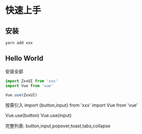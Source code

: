 # 快速上手

## 安装

`yarn add xxx`

## Hello World

安装全部
```js
import ZxxUI from 'xxx'
import Vue from 'vue'

Vue.use(ZxxUI)
```
按需引入
import {button,input} from 'xxx'
import Vue from 'vue'

Vue.use(button)
Vue.use(input)

完整列表:
button,input,popover,toast,tabs,collapse
